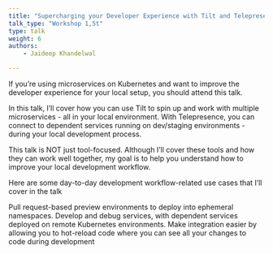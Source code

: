 ```yaml
---
title: "Supercharging your Developer Experience with Tilt and Telepresence"
talk_type: "Workshop 1,5t"
type: talk
weight: 6
authors:
    - Jaideep Khandelwal

---
```

If you’re using microservices on Kubernetes and want to improve the developer experience for your local setup, you should attend this talk.

In this talk, I’ll cover how you can use Tilt to spin up and work with multiple microservices - all in your local environment. With Telepresence, you can connect to dependent services running on dev/staging environments - during your local development process.

This talk is NOT just tool-focused. Although I’ll cover these tools and how they can work well together, my goal is to help you understand how to improve your local development workflow. 

Here are some day-to-day development workflow-related use cases that I’ll cover in the talk

Pull request-based preview environments to deploy into ephemeral namespaces. 
Develop and debug services, with dependent services deployed on remote Kubernetes environments.
Make integration easier by allowing you to hot-reload code where you can see all your changes to code during development

